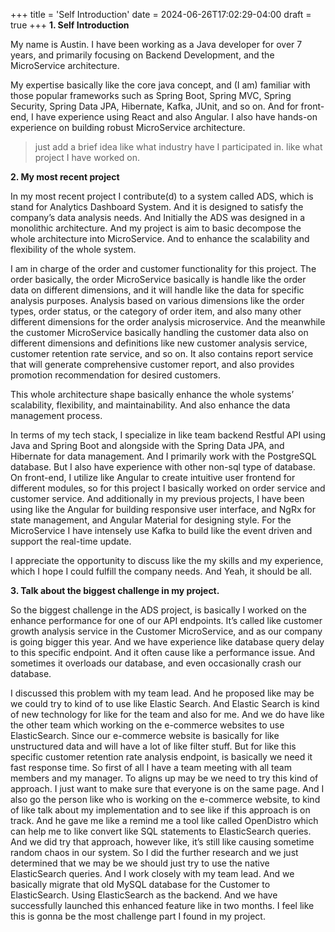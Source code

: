 +++
title = 'Self Introduction'
date = 2024-06-26T17:02:29-04:00
draft = true
+++
**1. Self Introduction**

My name is Austin. I have been working as a Java developer for over 7 years, and primarily focusing on Backend Development, and the MicroService architecture.

My expertise basically like the core java concept,
and (I am) familiar with those popular frameworks such as Spring Boot, Spring MVC, Spring Security, Spring Data JPA, Hibernate, Kafka, JUnit, and so on.
And for front-end, I have experience using React and also Angular.
I also have hands-on experience on building robust MicroService architecture.
> just add a brief idea like what industry have I participated in. like what project I have worked on.

**2. My most recent project**

In my most recent project I contribute(d) to a system called ADS, which is stand for Analytics Dashboard System.
And it is designed to satisfy the company’s data analysis needs. 
And Initially the ADS was designed in a monolithic architecture. 
And my project is aim to basic decompose the whole architecture into MicroService. 
And to enhance the scalability and flexibility of the whole system.

I am in charge of the order and customer functionality for this project. 
The order basically, the order MicroService basically is handle like the order data on different dimensions, and it will handle like the data for specific analysis purposes. Analysis based on various dimensions like the order types, order status, or the category of order item, and also many other different dimensions for the order analysis microservice.
And the meanwhile the customer MicroService basically handling the customer data also on different dimensions and definitions like new customer analysis service, customer retention rate service, and so on. 
It also contains report service that will generate comprehensive customer report, and also provides promotion recommendation for desired customers.

This whole architecture shape basically enhance the whole systems’ scalability, flexibility, and maintainability. 
And also enhance the data management process.

In terms of my tech stack, I specialize in like team backend Restful API using Java and Spring Boot and alongside with the Spring Data JPA, and Hibernate for data management. 
And I primarily work with the PostgreSQL database. But I also have experience with other non-sql type of database. 
On front-end, I utilize like Angular to create intuitive user frontend for different modules, so for this project I basically worked on order service and customer service. 
And additionally in my previous projects, I have been using like the Angular for building responsive user interface, and NgRx for state management, and Angular Material for designing style. 
For the MicroService I have intensely use Kafka to build like the event driven and support the real-time update.

I appreciate the opportunity to discuss like the my skills and my experience, which I hope I could fulfill the company needs. And Yeah, it should be all.

**3. Talk about the biggest challenge in my project.**

So the biggest challenge in the ADS project, is basically I worked on the enhance performance for one of our API endpoints. It’s called like customer growth analysis service in the Customer MicroService, and as our company is going bigger this year. And we have experience like database query delay to this specific endpoint. And it often cause like a performance issue. And sometimes it overloads our database, and even occasionally crash our database.

I discussed this problem with my team lead. And he proposed like may be we could try to kind of to use like Elastic Search. And Elastic Search is kind of new technology for like for the team and also for me. And we do have like the other team which working on the e-commerce websites to use ElasticSearch. Since our e-commerce website is basically for like unstructured data and will have a lot of like filter stuff. But for like this specific customer retention rate analysis endpoint, is basically we need it fast response time. So first of all I have a team meeting with all team members and my manager. To aligns up may be we need to try this kind of approach. I just want to make sure that everyone is on the same page. And I also go the person like who is working on the e-commerce website, to kind of like talk about my implementation and to see like if this approach is on track. And he gave me like a remind me a tool like called OpenDistro which can help me to like convert like SQL statements to ElasticSearch queries. And we did try that approach, however like, it’s still like causing sometime random chaos in our system. So I did the further research and we just determined that we may be we should just try to use the native ElasticSearch queries. And I work closely with my team lead. And we basically migrate that old MySQL database for the Customer to ElasticSearch. Using ElasticSearch as the backend. And we have successfully launched this enhanced feature like in two months. I feel like this is gonna be the most challenge part I found in my project. 
